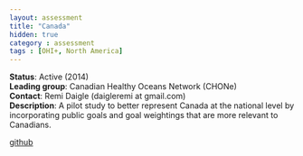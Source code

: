 ```yaml
---
layout: assessment
title: "Canada"
hidden: true
category : assessment
tags : [OHI+, North America]
---
```


**Status**: Active (2014)  
**Leading group**: Canadian Healthy Oceans Network (CHONe)  
**Contact**: Remi Daigle (daigleremi at gmail.com)  
**Description**: A pilot study to better represent Canada at the national level by incorporating public goals and goal weightings that are more relevant to Canadians.

[github](https://github.com/OHI-Science/ohi-canada)

